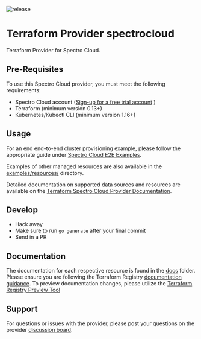 ![release](https://github.com/spectrocloud/terraform-provider-spectrocloud/workflows/release/badge.svg)

# Terraform Provider spectrocloud

Terraform Provider for Spectro Cloud.

## Pre-Requisites

To use this Spectro Cloud provider, you must meet the following requirements:
- Spectro Cloud account ([Sign-up for a free trial account](https://www.spectrocloud.com/free-trial/) )
- Terraform (minimum version 0.13+)
- Kubernetes/Kubectl CLI (minimum version 1.16+)

## Usage

For an end end-to-end cluster provisioning example, please follow the appropriate guide under
[Spectro Cloud E2E Examples](examples/e2e/).

Examples of other managed resources are also available in the [examples/resources/](examples/resources/) directory.

Detailed documentation on supported data sources and resources are available on the
[Terraform Spectro Cloud Provider Documentation](https://registry.terraform.io/providers/spectrocloud/spectrocloud/latest/docs).

## Develop

- Hack away
- Make sure to run `go generate` after your final commit
- Send in a PR


## Documentation

The documentation for each respective resource is found in the [docs](/docs) folder. Please ensure you are following the Terraform Registry [documentation guidance](https://developer.hashicorp.com/terraform/registry/providers/docs). To preview documentation changes, please utilize the [Terraform Registry Preview Tool](https://registry.terraform.io/tools/doc-preview)

## Support

For questions or issues with the provider, please post your questions on the provider [discussion board](/discussions).
